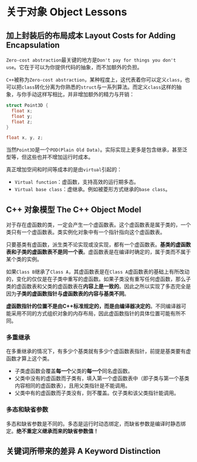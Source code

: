 # 关于对象 Object Lessons

## 加上封装后的布局成本 Layout Costs for Adding Encapsulation

`Zero-cost abstraction`最关键的地方是`Don't pay for things you don't use`。它在于可以为你提供代码的抽象，而不加额外的负担。

`C++`被称为`Zero-cost abstraction`，某种程度上，这代表着你可以定义`class`，也可以把`class`转化分离为你熟悉的`struct`与一系列算法。而定义`class`这样的抽象，与你手动这样写相比，并非增加额外的精力与开销：

```cpp
struct Point3D {
  float x;
  float y;
  float z;
}

float x, y, z;
```

当然`Point3D`是一个`POD(Plain Old Data)`。实际实现上更多是包含继承，甚至泛型等，但这些也并不增加运行时成本。

真正增加空间和时间等成本的是由`virtual`引起的：

- `Virtual function`：虚函数，支持高效的运行期多态。
- `Virtual base class`：虚继承。例如被菱形方式继承的`base class`。

## C++ 对象模型 The C++ Object Model

对于存在虚函数的类，一定会产生一个虚函数表。这个虚函数表是属于类的，一个类只有一个虚函数表。类实例化对象中有一个指针指向这个虚函数表。

只要基类有虚函数，派生类不论实现或没实现，都有一个虚函数表。**基类的虚函数表和子类的虚函数表不是同一个表**。虚函数表是在编译时确定的，属于类而不属于某个类的实例。

如果`Class B`继承了`Class A`，其虚函数表是在`Class A`虚函数表的基础上有所改动的，变化的仅仅是在子类中重写的虚函数。如果子类没有重写任何虚函数，那么子类的虚函数表和父类的虚函数表在**内容上是一致的**。因此之所以实现了多态完全是因为**子类的虚函数指针与虚函数表的内容与基类不同**。

**虚函数指针的位置不是由C++标准规定的，而是由编译器决定的**。不同编译器可能采用不同的方式组织对象的内存布局，因此虚函数指针的具体位置可能有所不同。

### 多重继承

在多重继承的情况下，有多少个基类就有多少个虚函数表指针，前提是基类要有虚函数才算上这个类。

- 子类虚函数会覆盖**每一个**父类的**每一个**同名虚函数。
- 父类中没有的虚函数而子类有，填入第一个虚函数表中（即子类与第一个基类内容相同的虚函数表），且用父类指针是不能调用。
- 父类中有的虚函数而子类没有，则不覆盖。仅子类和该父类指针能调用。

### 多态和缺省参数

多态和缺省参数是不同的。多态是运行时动态绑定，而缺省参数是编译时静态绑定。**绝不重定义继承而来的缺省参数值！**

## 关键词所带来的差异 A Keyword Distinction
